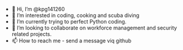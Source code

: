 - 👋 Hi, I’m @kpg141260
- 👀 I’m interested in coding, cooking and scuba diving
- 🌱 I’m currently trying to perfect Python coding.
- 💞️ I’m looking to collaborate on workforce management and security related projects.
- 📫 How to reach me - send a message viq github

<!---
kpg141260/kpg141260 is a ✨ special ✨ repository because its `README.md` (this file) appears on your GitHub profile.
You can click the Preview link to take a look at your changes.
--->
